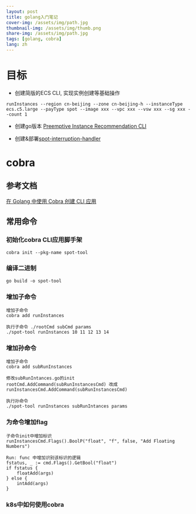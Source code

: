 ```yaml
---
layout: post
title: golang入门笔记
cover-img: /assets/img/path.jpg
thumbnail-img: /assets/img/thumb.png
share-img: /assets/img/path.jpg
tags: [golang, cobra]
lang: zh
---
```

# 目标
- 创建简版的ECS CLI, 实现实例创建等基础操作
```shell
runInstances --region cn-beijing --zone cn-beijing-h --instanceType ecs.c5.large --payType spot --image xxx --vpc xxx --vsw xxx --sg xxx --count 1
```

- 创建go版本 [Preemptive Instance Recommendation CLI](https://github.com/aliyun/alibabacloud-ecs-easy-sdk/tree/master/incubator-plugins/preemptive-instance-recommendation)

- 创建&部署[spot-interruption-handler](https://github.com/kube-aws/kube-spot-termination-notice-handler)


# cobra
## 参考文档
[在 Golang 中使用 Cobra 创建 CLI 应用](https://www.qikqiak.com/post/create-cli-app-with-cobra/)

## 常用命令

### 初始化cobra CLI应用脚手架
```shell
cobra init --pkg-name spot-tool
```

### 编译二进制
```shell
go build -o spot-tool
```

### 增加子命令
```shell
增加子命令
cobra add runInstances
```

```shell
执行子命令 ./rootCmd subCmd params
./spot-tool runInstances 10 11 12 13 14
```

### 增加孙命令
```shell
增加子命令
cobra add subRunInstances
```

```shell
修改subRunIntances.go的init
rootCmd.AddCommand(subRunInstancesCmd) 改成
runInstancesCmd.AddCommand(subRunInstancesCmd) 
```

```shell
执行孙命令
./spot-tool runInstances subRunIntances params
```


### 为命令增加flag
```shell
子命令init中增加标识 
runInstancesCmd.Flags().BoolP("float", "f", false, "Add Floating Numbers")
```

```shell
Run: func 中增加识别该标识的逻辑
fstatus, _ := cmd.Flags().GetBool("float")
if fstatus {
    floatAdd(args)
} else {
    intAdd(args)
}
```

### k8s中如何使用cobra


